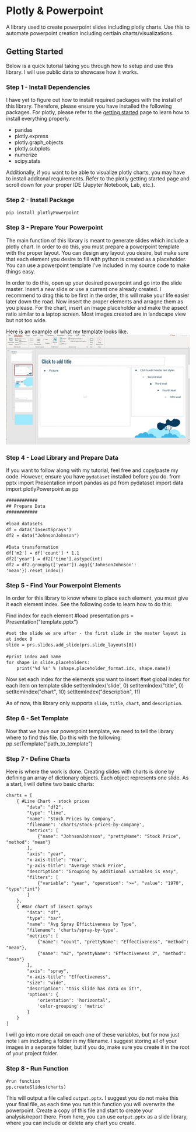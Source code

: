 # Plotly & Powerpoint

A library used to create powerpoint slides including plotly charts. Use this to automate powerpoint creation including certiain charts/visualizations.

## Getting Started

Below is a quick tutorial taking you through how to setup and use this library. I will use public data to showcase how it works.

### Step 1 - Install Dependencies
I have yet to figure out how to install required packages with the install of this library. Therefore, please ensure you have installed the following packages. For plotly, please refer to the [getting started](https://plotly.com/python/getting-started/) page to learn how to install everything properly. 
- pandas
- plotly.express
- plotly.graph_objects
- plotly.subplots
- numerize
- scipy.stats

Additionally, if you want to be able to visualize plotly charts, you may have to install additonal requirements. Refer to the plotly getting started page and scroll down for your proper IDE (Jupyter Notebook, Lab, etc.).

### Step 2 - Install Package
    pip install plotlyPowerpoint

### Step 3 - Prepare Your Powerpoint
The main function of this library is meant to generate slides which include a plotly chart. In order to do this, you must prepare a powerpoint template with the proper layout. You can design any layout you desire, but make sure that each element you desire to fill with python is created as a placeholder. You can use a powerpoint template I've included in my source code to make things easy.

In order to do this, open up your desired powerpoint and go into the slide master. Insert a new slide or use a current one already created. I recommend to drag this to be first in the order, this will make your life easier later down the road. Now insert the proper elements and arragne them as you please. For the chart, insert an image placeholder and make the apsect ratio similar to a laptop screen. Most images created are in landscape view but not too wide.

Here is an example of what my template looks like.
![](/assets/images/powerpoint_slide_template.jpg)

### Step 4 - Load Library and Prepare Data
If you want to follow along with my tutorial, feel free and copy/paste my code. However, ensure you have `pydataset` installed before you do.
    from pptx import Presentation
    import pandas as pd
    from pydataset import data
    import plotlyPowerpoint as pp

    ############
    ## Prepare Data
    ############

    #load datasets
    df = data('InsectSprays')
    df2 = data("JohnsonJohnson")

    #Data transformation
    df['m2'] = df['count'] * 1.1
    df2['year'] = df2['time'].astype(int)
    df2 = df2.groupby(['year']).agg({'JohnsonJohnson': 'mean'}).reset_index()

### Step 5 - Find Your Powerpoint Elements
In order for this library to know where to place each element, you must give it each element index. See the following code to learn how to do this:

Find index for each element
    #load presentation
    prs = Presentation("template.pptx")

    #set the slide we are after - the first slide in the master layout is at index 0
    slide = prs.slides.add_slide(prs.slide_layouts[0])

    #print index and name
    for shape in slide.placeholders:
        print('%d %s' % (shape.placeholder_format.idx, shape.name))

Now set each index for the elements you want to insert
    #set global index for each item on template slide
    setItemIndex('slide', 0)
    setItemIndex("title", 0)
    setItemIndex("chart", 10)
    setItemIndex("description", 11)

As of now, this library only supports `slide`, `title`, `chart`, and `description`.


### Step 6 - Set Template
Now that we have our powerpoint template, we need to tell the library where to find this file. Do this with the following:
    pp.setTemplate("path_to_template")

### Step 7 - Define Charts
Here is where the work is done. Creating slides with charts is done by defining an array of dictionary objects. Each object represents one slide. As a start, I will define two basic charts:

    charts = [
        { #Line Chart - stock prices
            "data": "df2",
            "type": "line",
            "name": "Stock Prices by Company",
            "filename": 'charts/stock-prices-by-company',
            "metrics": [
                {"name": "JohnsonJohnson", "prettyName": "Stock Price", "method": "mean"}
            ],
            "axis": "year",
            "x-axis-title": 'Year',
            "y-axis-title": "Average Stock Price",
            "description": "Grouping by additional variables is easy",
            "filters": [
                {"variable": "year", "operation": ">=", "value": "1970", "type":"int"}
            ]
        },
        { #Bar chart of insect sprays
            "data": "df",
            "type": "bar",
            "name": "Avg Spray Effictiveness by Type",
            "filename": 'charts/spray-by-type',
            "metrics": [
                {"name": "count", "prettyName": "Effectiveness", "method": "mean"},
                {"name": "m2", "prettyName": "Effectiveness 2", "method": "mean"}
            ],
            "axis": "spray",
            "x-axis-title": "Effectiveness",
            "size": "wide",
            "description": "this slide has data on it!",
            'options': {
                'orientation': 'horizontal',
                'color-grouping': 'metric'
            }
        }
    ]

I will go into more detail on each one of these variables, but for now just note I am including a folder in my filename. I suggest storing all of your images in a separate folder, but if you do, make sure you create it in the root of your project folder.

### Step 8 - Run Function
    #run function
    pp.createSlides(charts)

This will output a file called `output.pptx`. I suggest you do not make this your final file, as each time you run this function you will overwrite the powerpoint. Create a copy of this file and start to create your analysis/report there. From here, you can use `output.pptx` as a slide library, where you can include or delete any chart you create. 